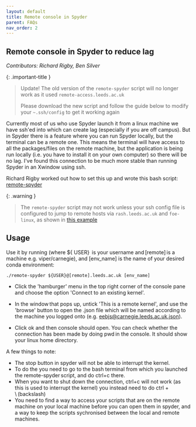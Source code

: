 ```yaml
---
layout: default
title: Remote console in Spyder
parent: FAQs
nav_order: 2
---
```



## Remote console in Spyder to reduce lag 

_Contributors: Richard Rigby, Ben Silver_

{: .important-title }
> Update!
> The old version of the `remote-spyder` script will no longer work as it used `remote-access.leeds.ac.uk`
>
> Please download the new script and follow the guide below to modify your `~.ssh/config` to get it working again

Currently most of us who use Spyder launch it from a linux machine we have ssh'ed into which can create lag (especially if you are off campus). But in Spyder there is a feature where you can run Spyder locally, but the terminal can be a remote one. This means the terminal will have access to all the packages/files on the remote machine, but the application is being run locally (i.e. you have to install it on your own computer) so there will be no lag. I've found this connection to be much more stable than running Spyder in an Xwindow using ssh.

Richard Rigby worked out how to set this up and wrote this bash script:  [remote-spyder](https://github.com/bjsilver/bag_wiki/blob/main/assets/scripts/remote-spyder)

{: .warning }
> The `remote-spyder` script may not work unless your ssh config file is configured to jump to remote hosts via `rash.leeds.ac.uk` and `foe-linux`, as shown in [this example](https://github.com/bjsilver/bag_wiki/blob/main/assets/scripts/ssh_config_example)

## Usage

Use it by running (where ${ USER}  is your username and [remote] is a machine e.g. viper/carnegie), and [env_name] is the name of your desired conda environment: 

`./remote-spyder ${​​​​​​​​​​​​​​​​​​​​​​​USER}​​​​​​​​​​​​​​​​​​​​​​​​​​​​​​@[remote].leeds.ac.uk [env_name]`

- Click the 'hamburger' menu in the top right corner of the console pane and choose the option 'Connect to an existing kernel'. 

- In the window that pops up, untick 'This is a remote kernel', and use the 'browse' button to open the .json file which will be named according to the machine you logged onto (e.g. eebjs@carnegie.leeds.ac.uk.json).  

- Click ok and then console should open. You can check whether the connection has been made by doing pwd in the console. It should show your linux home directory. 


A few things to note: 

- The stop button in spyder will not be able to interrupt the kernel.
- To do the you need to go to the bash terminal from which you launched the remote-spyder script, and do ctrl+c there.
- When you want to shut down the connection, ctrl+c will not work (as this is used to interrupt the kernel) you instead need to do ctrl + \ (backslash)
- You need to find a way to access your scripts that are on the remote machine on your local machine before you can open them in spyder, and a way to keep the scripts sychronised between the local and remote machines. 
